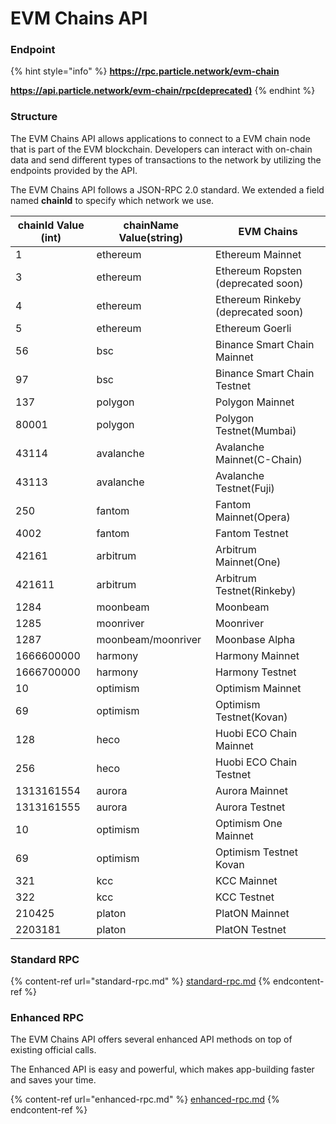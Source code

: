 # EVM Chains API

### Endpoint

{% hint style="info" %}
**https://rpc.particle.network/evm-chain**

**https://api.particle.network/evm-chain/rpc(deprecated)**
{% endhint %}

### Structure

The EVM Chains API allows applications to connect to a EVM chain node that is part of the EVM blockchain. Developers can interact with on-chain data and send different types of transactions to the network by utilizing the endpoints provided by the API.

The EVM Chains API follows a JSON-RPC 2.0 standard. We extended a field named **chainId** to specify which network we use.

| chainId Value (int) | chainName Value(string) | EVM Chains                         |
| ------------------- | ----------------------- | ---------------------------------- |
| 1                   | ethereum                | Ethereum Mainnet                   |
| 3                   | ethereum                | Ethereum Ropsten (deprecated soon) |
| 4                   | ethereum                | Ethereum Rinkeby (deprecated soon) |
| 5                   | ethereum                | Ethereum Goerli                    |
| 56                  | bsc                     | Binance Smart Chain Mainnet        |
| 97                  | bsc                     | Binance Smart Chain Testnet        |
| 137                 | polygon                 | Polygon Mainnet                    |
| 80001               | polygon                 | Polygon Testnet(Mumbai)            |
| 43114               | avalanche               | Avalanche Mainnet(C-Chain)         |
| 43113               | avalanche               | Avalanche Testnet(Fuji)            |
| 250                 | fantom                  | Fantom Mainnet(Opera)              |
| 4002                | fantom                  | Fantom Testnet                     |
| 42161               | arbitrum                | Arbitrum Mainnet(One)              |
| 421611              | arbitrum                | Arbitrum Testnet(Rinkeby)          |
| 1284                | moonbeam                | Moonbeam                           |
| 1285                | moonriver               | Moonriver                          |
| 1287                | moonbeam/moonriver      | Moonbase Alpha                     |
| 1666600000          | harmony                 | Harmony Mainnet                    |
| 1666700000          | harmony                 | Harmony Testnet                    |
| 10                  | optimism                | Optimism Mainnet                   |
| 69                  | optimism                | Optimism Testnet(Kovan)            |
| 128                 | heco                    | Huobi ECO Chain Mainnet            |
| 256                 | heco                    | Huobi ECO Chain Testnet            |
| 1313161554          | aurora                  | Aurora Mainnet                     |
| 1313161555          | aurora                  | Aurora Testnet                     |
| 10                  | optimism                | Optimism One Mainnet               |
| 69                  | optimism                | Optimism Testnet Kovan             |
| 321                 | kcc                     | KCC Mainnet                        |
| 322                 | kcc                     | KCC Testnet                        |
| 210425              | platon                  | PlatON Mainnet                     |
| 2203181             | platon                  | PlatON Testnet                     |

### Standard RPC

{% content-ref url="standard-rpc.md" %}
[standard-rpc.md](standard-rpc.md)
{% endcontent-ref %}

### Enhanced RPC

The EVM Chains API offers several enhanced API methods on top of existing official calls.

The Enhanced API is easy and powerful, which makes app-building faster and saves your time.

{% content-ref url="enhanced-rpc.md" %}
[enhanced-rpc.md](enhanced-rpc.md)
{% endcontent-ref %}
